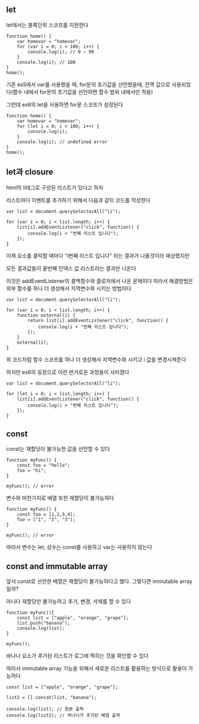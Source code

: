 ## let

let에서는 블록단위 스코프를 지원한다

```
function home() {
    var homevar = "homevar";
    for (var i = 0; i < 100; i++) {
        console.log(i); // 0 ~ 99
    }
    console.log(i); // 100
}
home();
```

기존 es5에서 var를 사용했을 때, for문의 초기값을 선언했을때, 전역 값으로 사용되었다(함수 내에서 for문의 초기값을 선언하면 함수 범위 내에서만 적용)

그런데 es6의 let을 사용하면 for문 스코프가 설정된다

```
function home() {
    var homevar = "homevar";
    for (let i = 0; i < 100; i++) {
        console.log(i);
    }
    console.log(i); // undefined error
}
home();
```

## let과 closure

html의 li태그로 구성된 리스트가 있다고 하자

리스트마다 이벤트를 추가하기 위해서 다음과 같이 코드를 작성한다

```
var list = document.querySelectorAll("li");

for (var i = 0; i < list.length; i++) {
    list[i].addEventListener("click", function() {
        console.log(i + "번째 리스트 입니다");
    });
}
```

이제 요소를 클릭할 때마다 "i번째 리스트 입니다" 라는 결과가 나올것이라 예상했지만

모든 결과값들이 끝번째 인덱스 값 리스트라는 결과만 나온다

이것은 addEventListener의 콜백함수와 클로저에서 나온 문제이다 따라서 해결방법은 외부 함수를 하나 더 생성해서 지역변수화 시키는 방법이다

```
var list = document.querySelectorAll("li");

for (var i = 0; i < list.length; i++) {
    function external(i) {
        return list[i].addEventListener("click", function() {
            console.log(i + "번째 리스트 입니다");
        });
    }
    external(i);
}
```

위 코드처럼 함수 스코프를 하나 더 생성해서 지역변수화 시키고 i 값을 변경시켜준다

하지만 es6의 등장으로 이런 번거로운 과정들이 사라졌다

```
var list = document.querySelectorAll("li");

for (let i = 0; i < list.length; i++) {
    list[i].addEventListener("click", function() {
        console.log(i + "번째 리스트 입니다");
    });
}
```

## const

const는 재할당이 불가능한 값을 선언할 수 있다

```
function myFunc() {
    const foo = "hello";
    foo = "hi";
}

myFunc(); // error
```

변수와 마찬가지로 배열 또한 재할당이 불가능하다

```
function myFunc() {
    const foo = [1,2,3,4];
    foo = ["1", "2", "3"];
}

myFunc(); // error
```

따라서 변수는 let, 상수는 const를 사용하고 var는 사용하지 않는다

## const and immutable array

앞서 const로 선언한 배열은 재할당이 불가능하다고 했다. 그렇다면 immutable array일까?

아니다 재할당만 불가능하고 추가, 변경, 삭제를 할 수 있다

```
function myFunc(){
    const list = ["apple", "orange", "grape"];
    list.push("banana");
    console.log(list);
}

myFunc();
```

바나나 요소가 추가된 리스트가 로그에 찍히는 것을 확인할 수 있다

따라서 immutable array 기능을 위해서 새로운 리스트를 활용하는 방식으로 활용이 가능하다

```
const list = ["apple", "orange", "grape"];

list2 = [].concat(list, "banana");

console.log(list); // 원본 출력
console.log(list2); // 바나나가 추가된 배열 출력
```
